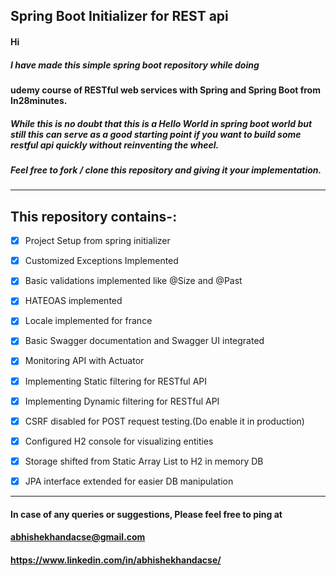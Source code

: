 ## Spring Boot Initializer for REST api

#### Hi 

##### I have made this simple spring boot repository while doing
#### udemy course of RESTful web services with Spring and Spring Boot from In28minutes.

##### While this is no doubt that this is a  Hello World in spring boot world but still this can serve as a good starting point if you want to build some restful api quickly without reinventing the wheel.

##### _Feel free to fork / clone this repository and giving it your implementation._
- - - -

## This repository contains-: 

- [x] Project Setup from spring initializer
 
- [x] Customized Exceptions Implemented

- [x] Basic validations implemented like @Size and @Past

- [x] HATEOAS implemented

- [x] Locale implemented for france 

- [x] Basic Swagger documentation and Swagger UI integrated

- [x] Monitoring API with Actuator 

- [x] Implementing Static filtering for RESTful API

- [x] Implementing Dynamic filtering for RESTful API 

- [x] CSRF disabled for POST request testing.(Do enable it in production)

- [x] Configured H2 console for visualizing entities

- [x] Storage shifted from Static Array List to H2 in memory DB

- [x] JPA interface extended for easier DB manipulation
- - - -
#### In case of any queries or suggestions, Please feel free to ping at
#### abhishekhandacse@gmail.com
#### https://www.linkedin.com/in/abhishekhandacse/